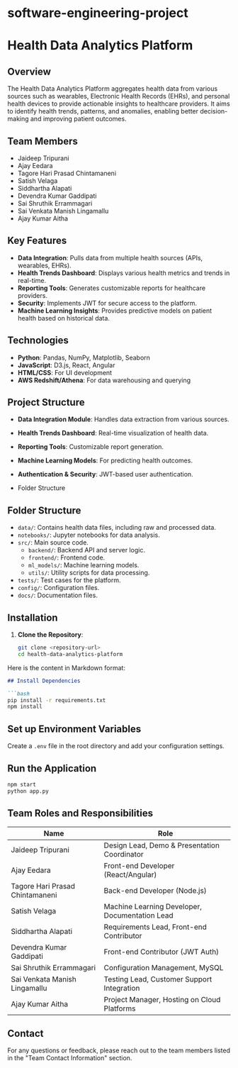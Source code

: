 # software-engineering-project

# Health Data Analytics Platform

## Overview

The Health Data Analytics Platform aggregates health data from various sources such as wearables, Electronic Health Records (EHRs), and personal health devices to provide actionable insights to healthcare providers. It aims to identify health trends, patterns, and anomalies, enabling better decision-making and improving patient outcomes.

## Team Members

- Jaideep Tripurani
- Ajay Eedara
- Tagore Hari Prasad Chintamaneni
- Satish Velaga
- Siddhartha Alapati
- Devendra Kumar Gaddipati
- Sai Shruthik Errammagari
- Sai Venkata Manish Lingamallu
- Ajay Kumar Aitha

## Key Features

- **Data Integration**: Pulls data from multiple health sources (APIs, wearables, EHRs).
- **Health Trends Dashboard**: Displays various health metrics and trends in real-time.
- **Reporting Tools**: Generates customizable reports for healthcare providers.
- **Security**: Implements JWT for secure access to the platform.
- **Machine Learning Insights**: Provides predictive models on patient health based on historical data.

## Technologies

- **Python**: Pandas, NumPy, Matplotlib, Seaborn
- **JavaScript**: D3.js, React, Angular
- **HTML/CSS**: For UI development
- **AWS Redshift/Athena**: For data warehousing and querying

## Project Structure

- **Data Integration Module**: Handles data extraction from various sources.
- **Health Trends Dashboard**: Real-time visualization of health data.
- **Reporting Tools**: Customizable report generation.
- **Machine Learning Models**: For predicting health outcomes.
- **Authentication & Security**: JWT-based user authentication.

- Folder Structure
## Folder Structure



- `data/`: Contains health data files, including raw and processed data.
- `notebooks/`: Jupyter notebooks for data analysis.
- `src/`: Main source code.
  - `backend/`: Backend API and server logic.
  - `frontend/`: Frontend code.
  - `ml_models/`: Machine learning models.
  - `utils/`: Utility scripts for data processing.
- `tests/`: Test cases for the platform.
- `config/`: Configuration files.
- `docs/`: Documentation files.


## Installation

1. **Clone the Repository**:
   ```bash
   git clone <repository-url>
   cd health-data-analytics-platform


Here is the content in Markdown format:

```markdown
## Install Dependencies

```bash
pip install -r requirements.txt
npm install
```

## Set up Environment Variables

Create a `.env` file in the root directory and add your configuration settings.

## Run the Application

```bash
npm start
python app.py
```

## Team Roles and Responsibilities

| Name                             | Role                                             |
|----------------------------------|--------------------------------------------------|
| Jaideep Tripurani                | Design Lead, Demo & Presentation Coordinator      |
| Ajay Eedara                      | Front-end Developer (React/Angular)               |
| Tagore Hari Prasad Chintamaneni  | Back-end Developer (Node.js)                     |
| Satish Velaga                    | Machine Learning Developer, Documentation Lead   |
| Siddhartha Alapati               | Requirements Lead, Front-end Contributor         |
| Devendra Kumar Gaddipati         | Front-end Contributor (JWT Auth)                 |
| Sai Shruthik Errammagari         | Configuration Management, MySQL                  |
| Sai Venkata Manish Lingamallu    | Testing Lead, Customer Support Integration       |
| Ajay Kumar Aitha                 | Project Manager, Hosting on Cloud Platforms      |


## Contact

For any questions or feedback, please reach out to the team members listed in the "Team Contact Information" section.
```

